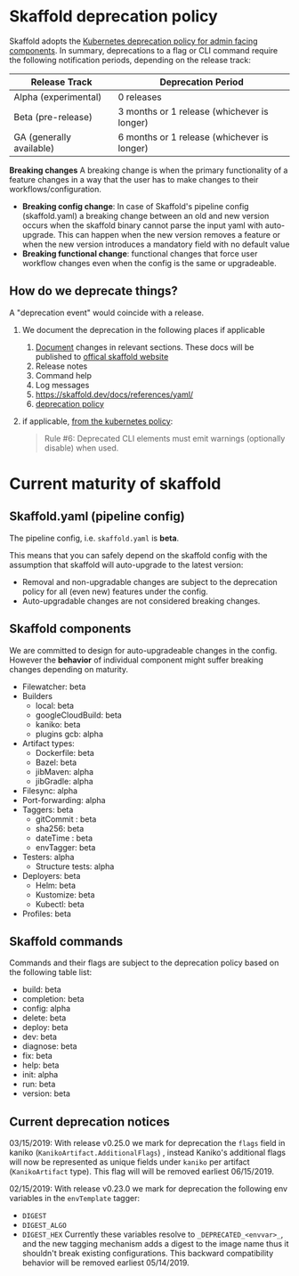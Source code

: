 # Skaffold deprecation policy

Skaffold adopts the [Kubernetes deprecation policy for admin facing components](https://kubernetes.io/docs/reference/using-api/deprecation-policy/#deprecating-a-flag-or-cli). In summary, deprecations to a flag or CLI command require the following notification periods, depending on the release track:

| Release Track | Deprecation Period |
| -------- | -------- |
| Alpha (experimental)    |0 releases     |
| Beta (pre-release) | 3 months or 1 release (whichever is longer)|
| GA (generally available)   | 6 months or 1 release (whichever is longer) |

**Breaking changes**
A breaking change is when the primary functionality of a feature changes in a way that the user has to make changes to their workflows/configuration.
- **Breaking config change**:  In case of Skaffold's pipeline config (skaffold.yaml) a breaking change between an old and new version occurs when the skaffold binary cannot parse the input yaml with auto-upgrade. This can happen when the new version removes a feature or when the new version introduces a mandatory field with no default value
- **Breaking functional change**: functional changes that force user workflow changes even when the config is the same or upgradeable.

## How do we deprecate things?

A "deprecation event" would coincide with a release.

1. We document the deprecation in the following places if applicable
    1. [Document](./docs) changes in relevant sections. These docs will be
        published to [offical skaffold website](https://skaffold.dev/docs/)
    2. Release notes
    3. Command help
    4. Log messages
    5. https://skaffold.dev/docs/references/yaml/
    6. [deprecation policy](/deprecation-policy.md)

2. if applicable, [from the kubernetes policy](https://kubernetes.io/docs/reference/using-api/deprecation-policy/#deprecating-a-flag-or-cli):
    > Rule #6: Deprecated CLI elements must emit warnings (optionally disable) when used.

# Current maturity of skaffold

## Skaffold.yaml (pipeline config)

The pipeline config, i.e. `skaffold.yaml` is **beta**.

This means that you can safely depend on the skaffold config with the assumption that skaffold will auto-upgrade to the latest version:

- Removal and non-upgradable changes are subject to the deprecation policy for all (even new) features under the config.
- Auto-upgradable changes are not considered breaking changes.

## Skaffold components

We are committed to design for auto-upgradeable changes in the config.
However the **behavior** of individual component might suffer breaking changes depending on maturity.

- Filewatcher: beta
- Builders
  - local: beta
  - googleCloudBuild: beta
  - kaniko: beta
  - plugins gcb: alpha
- Artifact types:
  - Dockerfile: beta
  - Bazel: beta
  - jibMaven: alpha
  - jibGradle: alpha
- Filesync: alpha
- Port-forwarding: alpha
- Taggers: beta
  - gitCommit : beta
  - sha256: beta
  - dateTime : beta
  - envTagger: beta
- Testers: alpha
  - Structure tests: alpha
- Deployers: beta
    - Helm: beta
    - Kustomize: beta
    - Kubectl: beta
- Profiles: beta

## Skaffold commands

Commands and their flags are subject to the deprecation policy based on the following table list:

- build:  beta
- completion:  beta
- config:  alpha
- delete:  beta
- deploy:  beta
- dev:  beta
- diagnose:  beta
- fix:  beta
- help:  beta
- init:  alpha
- run:  beta
- version:  beta


## Current deprecation notices


03/15/2019: With release v0.25.0 we mark for deprecation the `flags` field in kaniko (`KanikoArtifact.AdditionalFlags`) , instead Kaniko's additional flags will now be represented as unique fields under `kaniko` per artifact (`KanikoArtifact` type).
This flag will will be removed earliest 06/15/2019.

02/15/2019: With  release v0.23.0 we mark for deprecation the following env variables in the `envTemplate` tagger:
- `DIGEST`
- `DIGEST_ALGO`
- `DIGEST_HEX`
Currently these variables resolve to `_DEPRECATED_<envvar>_`, and the new tagging mechanism adds a digest to the image name thus it shouldn't break existing configurations.
This backward compatibility behavior will be removed earliest 05/14/2019.
